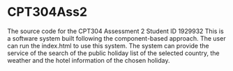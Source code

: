 # CPT304Ass2
The source code for the CPT304 Assessment 2 Student ID 1929932
This is a software system built following the component-based approach. The user can run the index.html to use this system. The system can provide the service of the search of the public holiday list of the selected country, the weather and the hotel information of the chosen holiday.
